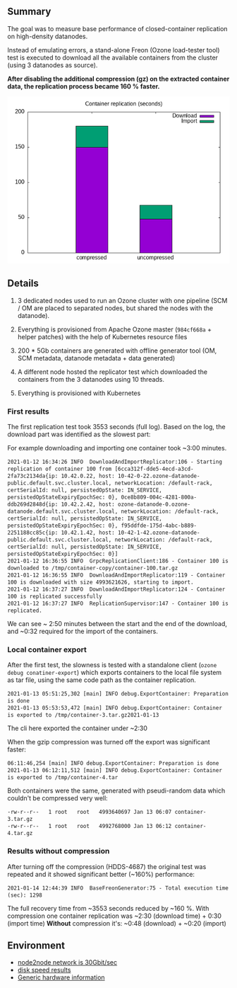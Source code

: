 

## Summary

The goal was to measure base performance of closed-container replication on high-density datanodes.

Instead of emulating errors, a stand-alone Freon (Ozone load-tester tool) test is executed to download all the available containers from the cluster (using 3 datanodes as source).

**After disabling the additional compression (gz) on the extracted container data, the replication process became 160 % faster.**

![results](./results.png)

## Details

1. 3 dedicated nodes used to run an Ozone cluster with one pipeline (SCM / OM are placed to separated nodes, but shared the nodes with the datanode).
2. Everything is provisioned from Apache Ozone master (`984cf668a` + helper patches) with the help of Kubernetes resource files
3. 200 * 5Gb containers are generated with offline generator tool (OM, SCM metadata, datanode metadata + data generated) 

2. A different node hosted the replicator test which downloaded the containers from the 3 datanodes using 10 threads.
3. Everything is provisioned with Kubernetes

### First results

The first replication test took 3553 seconds (full log). Based on the log, the download part was identified as the slowest part:

For example downloading and importing one container took ~3:00 minutes.

```
2021-01-12 16:34:26 INFO  DownloadAndImportReplicator:106 - Starting replication of container 100 from [6cca312f-dde5-4ecd-a3cd-2fa73c2134da{ip: 10.42.0.22, host: 10-42-0-22.ozone-datanode-public.default.svc.cluster.local, networkLocation: /default-rack, certSerialId: null, persistedOpState: IN_SERVICE, persistedOpStateExpiryEpochSec: 0}, 0ce8b809-004c-4281-800a-ddb269d2848d{ip: 10.42.2.42, host: ozone-datanode-0.ozone-datanode.default.svc.cluster.local, networkLocation: /default-rack, certSerialId: null, persistedOpState: IN_SERVICE, persistedOpStateExpiryEpochSec: 0}, f95ddfde-175d-4abc-b889-2251188cc85c{ip: 10.42.1.42, host: 10-42-1-42.ozone-datanode-public.default.svc.cluster.local, networkLocation: /default-rack, certSerialId: null, persistedOpState: IN_SERVICE, persistedOpStateExpiryEpochSec: 0}]
2021-01-12 16:36:55 INFO  GrpcReplicationClient:186 - Container 100 is downloaded to /tmp/container-copy/container-100.tar.gz
2021-01-12 16:36:55 INFO  DownloadAndImportReplicator:119 - Container 100 is downloaded with size 4993621626, starting to import.
2021-01-12 16:37:27 INFO  DownloadAndImportReplicator:124 - Container 100 is replicated successfully
2021-01-12 16:37:27 INFO  ReplicationSupervisor:147 - Container 100 is replicated.
```

We can see ~ 2:50 minutes between the start and the end of the download, and ~0:32 required for the import of the containers.

### Local container export

After the first test, the slowness is tested with a standalone client (`ozone debug conatiner-export`) which exports containers to the local file system as tar file, using the same code path as the container replication.

```
2021-01-13 05:51:25,302 [main] INFO debug.ExportContainer: Preparation is done
2021-01-13 05:53:53,472 [main] INFO debug.ExportContainer: Container is exported to /tmp/container-3.tar.gz2021-01-13 
```

The cli here exported the container under ~2:30

When the gzip compression was turned off the export was significant faster:

```
06:11:46,254 [main] INFO debug.ExportContainer: Preparation is done
2021-01-13 06:12:11,512 [main] INFO debug.ExportContainer: Container is exported to /tmp/container-4.tar
```

Both containers were the same, generated with pseudi-random data which couldn't be compressed very well:

```
-rw-r--r--   1 root   root   4993640697 Jan 13 06:07 container-3.tar.gz
-rw-r--r--   1 root   root   4992768000 Jan 13 06:12 container-4.tar.gz
```

### Results without compression

After turning off the compression (HDDS-4687) the original test was repeated and it showed significant better (~160%) performance:

```
2021-01-14 12:44:39 INFO  BaseFreonGenerator:75 - Total execution time (sec): 1298
```

The full recovery time from ~3553 seconds reduced by ~160 %. With compression one container replication was ~2:30 (download time) + 0:30 (import time)
**Without** compression it's: ~0:48 (download) + ~0:20 (import)

## Environment

* [node2node network is 30Gbit/sec](./iperf)
* [disk speed results](./iozone)
* [Generic hardware information](./hw)